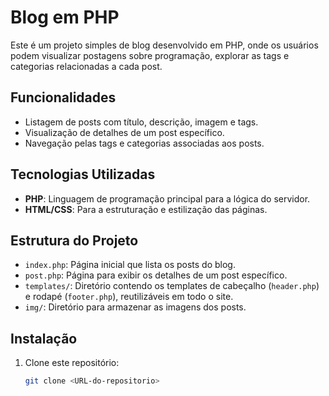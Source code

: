 # Blog em PHP

Este é um projeto simples de blog desenvolvido em PHP, onde os usuários podem visualizar postagens sobre programação, explorar as tags e categorias relacionadas a cada post.

## Funcionalidades

- Listagem de posts com título, descrição, imagem e tags.
- Visualização de detalhes de um post específico.
- Navegação pelas tags e categorias associadas aos posts.

## Tecnologias Utilizadas

- **PHP**: Linguagem de programação principal para a lógica do servidor.
- **HTML/CSS**: Para a estruturação e estilização das páginas.

## Estrutura do Projeto

- `index.php`: Página inicial que lista os posts do blog.
- `post.php`: Página para exibir os detalhes de um post específico.
- `templates/`: Diretório contendo os templates de cabeçalho (`header.php`) e rodapé (`footer.php`), reutilizáveis em todo o site.
- `img/`: Diretório para armazenar as imagens dos posts.
  
## Instalação

1. Clone este repositório:

   ```bash
   git clone <URL-do-repositorio>

